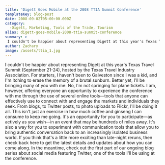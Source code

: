 ```yaml
---
title: 'Digett Goes Mobile at the 2008 TTIA Summit Conference'
templateKey: blog-post
date: 2008-09-02T05:00:00.000Z
category: 
  -Digett, Marketing, Tools of the Trade, Tourism
alias: digett-goes-mobile-2008-ttia-summit-conference
summary: > 
 I couldn't be happier about representing Digett at this year's Texas Travel Summit (September 21-24), hosted by the Texas Travel Industry Association. For starters, I haven't been to Galveston since I was a kid, and I'm itching to erase the memory of a brutal sunburn. Better yet, I'll be bringing many of you with me.
author: Zachary
image: /assets/ttia_1.jpg
---
```


I couldn't be happier about representing Digett at this year's Texas Travel Summit (September 21-24), hosted by the Texas Travel Industry Association. For starters, I haven't been to Galveston since I was a kid, and I'm itching to erase the memory of a brutal sunburn. Better yet, I'll be bringing many of you with me. No, I'm not springing for plane tickets. I am, however, offering everyone an opportunity to experience the conference with me through the use of several online tools—tools that anyone can effectively use to connect with and engage the markets and individuals they seek. From blogs, to Twitter posts, to photo uploads to Flickr, I'll be doing it all. This isn't just an exercise in how much coffee and ginseng I can consume to keep me going. It's an opportunity for you to participate—as actively as you wish—in an event that may be hundreds of miles away. It's also a way for you to experiment with communication tools that allow you to bring authentic conversation back to an increasingly isolated business world. If you think that's a little more exciting than late-night reruns, then check back here to get the latest details and updates about how you can come along. In the meantime, check out the first part of our ongoing blog series about social media featuring Twitter, one of the tools I'll be using at the conference.